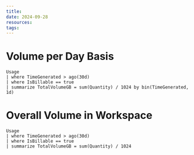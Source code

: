```yaml
---
title: 
date: 2024-09-28
resources: 
tags:
---
```


# Volume per Day Basis

```kql
Usage
| where TimeGenerated > ago(30d)
| where IsBillable == true
| summarize TotalVolumeGB = sum(Quantity) / 1024 by bin(TimeGenerated, 1d)
```

# Overall Volume in Workspace

```kql
Usage
| where TimeGenerated > ago(30d)
| where IsBillable == true
| summarize TotalVolumeGB = sum(Quantity) / 1024
```

